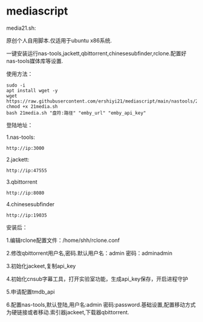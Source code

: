 # mediascript
media21.sh:

原创个人自用脚本.仅适用于ubuntu x86系统.

一键安装运行nas-tools,jackett,qbittorrent,chinesesubfinder,rclone.配置好nas-tools媒体库等设置.

使用方法：
```
sudo -i
apt install wget -y 
wget https://raw.githubusercontent.com/ershiyi21/mediascript/main/nastools/21media.sh 
chmod +x 21media.sh
bash 21media.sh "盘符:路径" "emby_url" "emby_api_key"
```

登陆地址：

1.nas-tools:
```
http://ip:3000
```
2.jackett:
```
http://ip:47555
```
3.qbittorrent
```
http://ip:8080
```
4.chinesesubfinder
```
http://ip:19035
```

安装后：

1.编辑rclone配置文件：/home/shh/rclone.conf

2.修改qbittorrent用户名,密码.默认用户名：admin 密码：adminadmin

3.初始化jackeet,复制api_key

4.初始化cnsub字幕工具，打开实验室功能，生成api_key保存，开启进程守护

5.申请配置tmdb_api

6.配置nas-tools,默认登陆,用户名:admin 密码:password.基础设置,配置移动方式为硬链接或者移动.索引器jackeet,下载器qbittorrent.

